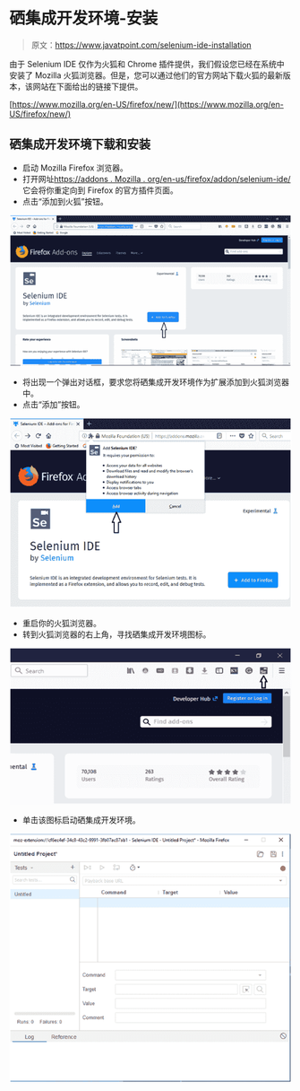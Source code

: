 # 硒集成开发环境-安装

> 原文：<https://www.javatpoint.com/selenium-ide-installation>

由于 Selenium IDE 仅作为火狐和 Chrome 插件提供，我们假设您已经在系统中安装了 Mozilla 火狐浏览器。但是，您可以通过他们的官方网站下载火狐的最新版本，该网站在下面给出的链接下提供。

[https://www.mozilla.org/en-US/firefox/new/](https://www.mozilla.org/en-US/firefox/new/)

## 硒集成开发环境下载和安装

*   启动 Mozilla Firefox 浏览器。
*   打开网址[https://addons . Mozilla . org/en-us/firefox/addon/selenium-ide/](https://addons.mozilla.org/en-us/firefox/addon/selenium-ide/)它会将你重定向到 Firefox 的官方插件页面。
*   点击“添加到火狐”按钮。

![IDE-Installation](img/c02038f3f1dcdd566c1125160f3f6df6.png)

*   将出现一个弹出对话框，要求您将硒集成开发环境作为扩展添加到火狐浏览器中。
*   点击“添加”按钮。

![IDE-Installation](img/18ce421ea3ec547701d9a1c838fb9538.png)

*   重启你的火狐浏览器。
*   转到火狐浏览器的右上角，寻找硒集成开发环境图标。

![IDE-Installation](img/7d656d0a72d3e7b9f993f4a953158565.png)

*   单击该图标启动硒集成开发环境。

![IDE-Installation](img/4bdd2ccfdd9f46af76346e56c2ae7f1d.png)
